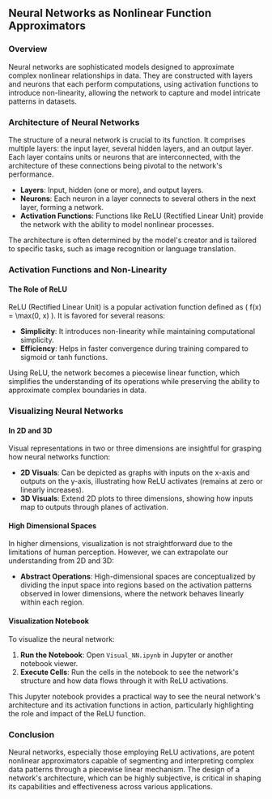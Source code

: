 
## Neural Networks as Nonlinear Function Approximators

### Overview

Neural networks are sophisticated models designed to approximate complex nonlinear relationships in data. They are constructed with layers and neurons that each perform computations, using activation functions to introduce non-linearity, allowing the network to capture and model intricate patterns in datasets.

### Architecture of Neural Networks

The structure of a neural network is crucial to its function. It comprises multiple layers: the input layer, several hidden layers, and an output layer. Each layer contains units or neurons that are interconnected, with the architecture of these connections being pivotal to the network's performance.

- **Layers**: Input, hidden (one or more), and output layers.
- **Neurons**: Each neuron in a layer connects to several others in the next layer, forming a network.
- **Activation Functions**: Functions like ReLU (Rectified Linear Unit) provide the network with the ability to model nonlinear processes.

The architecture is often determined by the model's creator and is tailored to specific tasks, such as image recognition or language translation.

### Activation Functions and Non-Linearity

#### The Role of ReLU

ReLU (Rectified Linear Unit) is a popular activation function defined as \( f(x) = \max(0, x) \). It is favored for several reasons:

- **Simplicity**: It introduces non-linearity while maintaining computational simplicity.
- **Efficiency**: Helps in faster convergence during training compared to sigmoid or tanh functions.

Using ReLU, the network becomes a piecewise linear function, which simplifies the understanding of its operations while preserving the ability to approximate complex boundaries in data.

### Visualizing Neural Networks

#### In 2D and 3D

Visual representations in two or three dimensions are insightful for grasping how neural networks function:

- **2D Visuals**: Can be depicted as graphs with inputs on the x-axis and outputs on the y-axis, illustrating how ReLU activates (remains at zero or linearly increases).
- **3D Visuals**: Extend 2D plots to three dimensions, showing how inputs map to outputs through planes of activation.

#### High Dimensional Spaces

In higher dimensions, visualization is not straightforward due to the limitations of human perception. However, we can extrapolate our understanding from 2D and 3D:

- **Abstract Operations**: High-dimensional spaces are conceptualized by dividing the input space into regions based on the activation patterns observed in lower dimensions, where the network behaves linearly within each region.

#### Visualization Notebook

To visualize the neural network:
1. **Run the Notebook**: Open `Visual_NN.ipynb` in Jupyter or another notebook viewer.
2. **Execute Cells**: Run the cells in the notebook to see the network's structure and how data flows through it with ReLU activations.

This Jupyter notebook provides a practical way to see the neural network's architecture and its activation functions in action, particularly highlighting the role and impact of the ReLU function.

### Conclusion

Neural networks, especially those employing ReLU activations, are potent nonlinear approximators capable of segmenting and interpreting complex data patterns through a piecewise linear mechanism. The design of a network's architecture, which can be highly subjective, is critical in shaping its capabilities and effectiveness across various applications.
